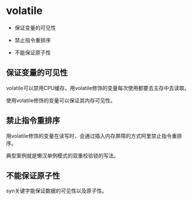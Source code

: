 # volatile

- 保证变量的可见性

- 禁止指令重排序
- 不能保证原子性

## 保证变量的可见性

volatile可以禁用CPU缓存。用volatile修饰的变量每次使用都要去主存中去读取。

使用volatile修饰的变量可以保证其内存可见性。

## 禁止指令重排序

用volatile修饰的变量在读写时，会通过插入内存屏障的方式阿里禁止指令重排序。

典型案例就是懒汉单例模式的双重校验锁的写法。

## 不能保证原子性

syn关键字能保证数据的可见性以及原子性。 

